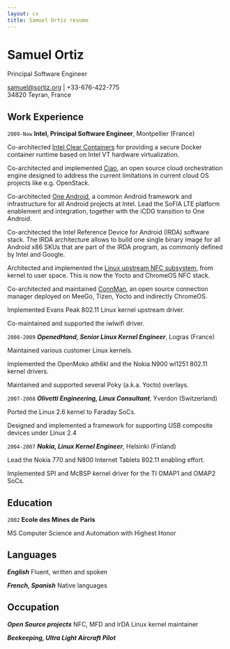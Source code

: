 ```yaml
---
layout: cv
title: Samuel Ortiz resume
---
```

# Samuel Ortiz
Principal Software Engineer

<div id="webaddress">
<a href="mailto:samuel@sortiz.org">samuel@sortiz.org</a>
| +33-676-422-775<br>
34820 Teyran, France
</div>


## Work Experience
`2009-Now`
__Intel, Principal Software Engineer__, Montpellier (France)

Co-architected [Intel Clear Containers](https://clearlinux.org/features/intel%C2%AE-clear-containers/)
for providing a secure Docker container runtime based on Intel
VT hardware virtualization.

Co-architected and implemented [Ciao](https://github.com/01org/ciao/),
an open source cloud orchestration engine designed to address the
current limitations in current cloud OS projects like e.g. OpenStack.

Co-architected [One Android](https://androiddev.intel.com/), a
common Android framework and infrastructure for all Android
projects at Intel.
Lead the SoFIA LTE platform enablement and integration, together
with the iCDG transition to One Android.

Co-architected the Intel Reference Device for Android (IRDA)
software stack.
The IRDA architecture allows to build one single binary image
for all Android x86 SKUs that are part of the IRDA program,
as commonly defined by Intel and Google.

Architected and implemented the [Linux upstream NFC subsystem](https://01.org/linux-nfc/),
from kernel to user space. This is now the Yocto and ChromeOS NFC
stack.

Co-architected and maintained [ConnMan](https://01.org/connman/),
an open source connection manager deployed on MeeGo, Tizen, Yocto
and indirectly ChromeOS.

Implemented Evans Peak 802.11 Linux kernel upstream driver.

Co-maintained and supported the iwlwifi driver.



`2008-2009`
___OpenedHand, Senior Linux Kernel Engineer___, Logras (France)

Maintained various customer Linux kernels.

Implemented the OpenMoko ath6kl and the Nokia N900 wl1251
802.11 kernel drivers.

Maintained and supported several Poky (a.k.a. Yocto) overlays.

`2007-2008`
___Olivetti Engineering, Linux Consultant___, Yverdon (Switzerland)

Ported the Linux 2.6 kernel to Faraday SoCs.

Designed and implemented a framework for supporting USB composite
devices under Linux 2.4

`2004-2007`
___Nokia, Linux Kernel Engineer___, Helsinki (Finland)

Lead the Nokia 770 and N800 Internet Tablets 802.11 enabling effort.

Implemented SPI and McBSP kernel driver for the TI OMAP1 and OMAP2
SoCs.

## Education

`2002`
__Ecole des Mines de Paris__

MS Computer Science and Automation with Highest Honor

## Languages

___English___  Fluent, written and spoken

___French, Spanish___  Native languages

## Occupation

___Open Source projects___ NFC, MFD and IrDA Linux kernel maintainer

___Beekeeping, Ultra Light Aircraft Pilot___



<!-- ### Footer

Last updated: March 2017 -->


